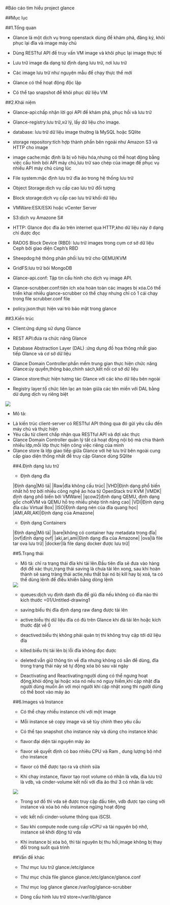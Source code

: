 #Báo cáo tìm hiểu project glance

##Mục lục

##1.Tổng quan

- Glance là một dịch vụ trong openstack dùng để khám phá, đăng ký, khôi phục lại đĩa và image máy chủ

- Dùng RESTful API để truy vấn VM image và khôi phục lại image thực tế

- Lưu trữ image đa dạng từ định dạng lưu trữ, nơi lưu trữ

- Các image lưu trữ như nguyên mẫu để chạy thực thể mới

- Glance có thể hoạt động độc lập

- Có thể tạo snapshot để khôi phục dữ liệu VM

##2.Khái niệm

- Glance-api:chấp nhận lời gọi API	để khám phá, phục hồi và lưu trữ

- Glance-registry:lưu trữ,xử lý, lấy dữ liệu cho image.

- database: lưu trữ dữ liệu image thường là MySQL hoặc SQlite

- storage repository:tích hợp thành phần bên ngoài như Amazon S3 và HTTP cho image

- image cache:mặc định là bị vô hiệu hóa,nhưng có thể hoạt động bằng việc cấu hình bỏi API máy chủ,lưu trữ sao chép của image để phục vụ nhiều API máy chủ cùng lúc

- File system:mặc định lưu trữ đĩa ảo trong hệ thống lưu trữ 

- Object Storage:dịch vụ cấp cao lưu trữ đối tượng

- Block storage:dịch vụ cấp cao lưu trữ khối dữ liệu

- VMWare:ESX/ESXi hoặc vCenter Server

- S3:dịch vụ Amazone S#

- HTTP: Glance đọc đĩa ảo trên internet qua HTTP,kho dữ liệu này ở dạng chỉ được đọc

- RADOS Block Device (RBD):	lưu trữ images trong cụm cơ sở dữ liệu Ceph bởi giao diện Ceph’s RBD

- Sheepdog:hệ thông phân phối lưu trữ cho QEMU/KVM

- GridFS:lưu trữ bỏi MongoDB

- Glance-api.conf: Tập tin cấu hình cho dịch vụ image API.

- Glance-scrubber.conf:tiện ích xóa hoàn toàn các images bị xóa.Có thể triển khai nhiều glance-scrubber có thể chạy nhưng chỉ có 1 cái chạy trong file scrubber.conf file 

- policy.json:thực hiện vai trò bảo mật trong glance

##3.Kiến trúc

- Client:ứng dựng sử dụng Glance

- REST API:đưa ra chức năng Glance

- Database Abstraction Layer (DAL) :ứng dụng đồ họa thông nhất giao tiếp Glance và cơ sở dữ liệu

- Glance Domain Controller:phần mềm trung gian thực hiện chức năng Glance:ủy quyền,thông báo,chính sách,kết nối cơ sở dữ liệu

- Glance store:thực hiện tương tác Glance với các kho dữ liệu bên ngoài

- Registry layer:tổ chức liên lạc an toàn giữa các tên miền với DAL bằng dử dụng dịch vụ riêng biệt

<img src=http://www.sparkmycloud.com/blog/wp-content/uploads/2016/01/Untitled-drawing11.png>



- Mô tả:
<ul>
<li>Là kiến trúc client-server có RESTful API thông qua đó gửi yêu cầu đến máy chủ và thực hiện</li>
<li>Yêu cầu từ client chấp nhận qua RESTful API và đợi xác thực</li>
<li>Glance Domain Controller quản lý tất cả hoạt động nội bộ mà chia thành nhiều lớp,mỗi lớp thực hiện công việc riêng của mình</li>
<li>Glance store là lớp giao tiếp giữa Glance với hệ lưu trữ bên ngoài cung cấp giao diện thống nhất để truy cập Glance dùng SQlite</li>

##4.Định dạng lưu trữ

- Định dạng đĩa

|Định dạng|Mô tả|
|Raw|đĩa không cấu trúc|
|VHD|Định dạng phổ biến nhất hỗ trợ bởi nhiều công nghệ ảo hóa từ OpenStack trừ KVM
|VMDK|định dạng phổ biến bởi VMWare|
|qcow2|định dạng QEMU, định dạng gốc choKVM và QEMU hỗ trọ nhiều phép tính nâng cao|
|VDI|Định dạng đĩa cảu Virtual Box|
|ISO|Định dạng nén của đĩa quang học|
|AMI,ARI,AKI|Định dạng của Amazone|	

- Định dạng Containers

|Định dạng|Mô tả|
|bare|không có container hay metadata trong đĩa|
|ovf|định dạng ovf|
|aki,ari,ami|Định dạng đĩa của Amazone|
|ova|là file tar ova lưu trữ|
|docker|là file dạng docker được lưu trữ|

##5.Trạng thái

- Mô tả: chỉ ra trạng thái đĩa khi tải lên.Đầu tiên đĩa sẽ đưa vào hàng đợi để xác thực,trạng thái saving là chưa tải lên xong, sau khi hoàn thành sẽ sang tràng thái actie,nếu thất bại nó bị kill hay bị xoá, ta có thể dùng lênh để điều khiển bằng dòng lệnh

<img src=http://www.sparkmycloud.com/blog/wp-content/uploads/2016/01/Untitled-drawing1.jpg>

- queues:dịch vụ định danh đĩa để giũ đĩa nếu không có đĩa nào thì kích thước =01/Untitled-drawing1

- saving:biểu thị đĩa định dạng raw đang được tải lên

- active:biểu thị dữ liệu đĩa có đủ trên Glance khi đã tải lên hoặc kích thước đặt về 0

- deactived:biểu thị không phải quản trị thì không truy cập tới dữ liệu đĩa 

- killed:biểu thị tải lên bị lỗi đĩa không đọc được

- deleted:vẫn giữ thông tin về đĩa nhưng không có sẵn để dùng, đĩa trong trạng thái này sẽ tự động xóa bỏ sau vài ngày

- Deactivating and Reactivating:người dùng có thể ngưng hoạt động,khỏi dộng lại hoặc xóa nó nếu nó nguy hiểm,khi cập nhật đĩa người dùng muốn ẩn với mọi người khi cập nhật xong thì người dùng có thể boot vào máy ảo

##6.Images và Instance

- Có thể chạy nhiều instance chỉ với một image

- Mỗi instance sẽ copy image và sẽ tùy chỉnh theo yêu cầu

- Có thể tạo snapshot cho instance này và dùng cho instance khác

- flavor:đại diện tài nguyên máy ảo

- flavor sẽ quyết định có bao nhiêu CPU và Ram , dung lượng bộ nhớ cho instance

- flavor có thể được tạo ra và chỉnh sửa

- Khi chạy instance, flavor tạo root volume có nhãn là vda, đia lưu trữ là vdb, và cinder-volume kết nối với đĩa ảo thứ 3 có nhãn là vdc

<img src=http://www.sparkmycloud.com/blog/wp-content/uploads/2016/01/new.jpg>

- Trong sơ đồ thì vda sẽ được truy cập đầu tiên, vdb được tạo cùng với instance và xóa bỏ nếu instance ngừng hoạt động

- vdc kết nối cinder-volume thông qua iSCSI.

- Sau khi compute node cung cấp vCPU và tài nguyên bộ nhớ, instance sẽ khởi động từ vda

- Khi instance bị xóa bỏ, thì tài nguyên bị thu hồi,image không bị thay đổi trong suốt quá trình

##Vấn đề khác

- Thư mục lưu trữ glance:/etc/glance

- Thư mục chứa file glance glance:/etc/glance/glance.conf

- Thư mục log glance glance:/var/log/glance-scrubber

- Dòng cấu hình lưu trữ store=/var/lib/glance

